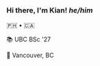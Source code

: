 ### Hi there, I'm Kian! <em> he/him </em>

🇵🇭 • 🇨🇦

📚 UBC BSc '27

📍 Vancouver, BC


<!--
**kodename-kian/kodename-kian** is a ✨ _special_ ✨ repository because its `README.md` (this file) appears on your GitHub profile.

Here are some ideas to get you started:

- 🔭 I’m currently working on ...
- 🌱 I’m currently learning ...
- 👯 I’m looking to collaborate on ...
- 🤔 I’m looking for help with ...
- 💬 Ask me about ...
- 📫 How to reach me: ...
- 😄 Pronouns: ...
- ⚡ Fun fact: ...
-->
